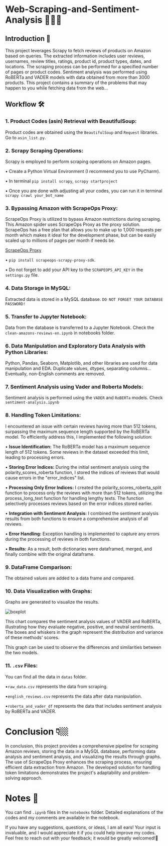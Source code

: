 # Web-Scraping-and-Sentiment-Analysis 🤗😐😔

## Introduction 🤔
This project leverages Scrapy to fetch reviews of products on Amazon based on queries. The extracted information includes user reviews, usernames, review titles, ratings, product id, product types, dates, and locations. The scraping process can be performed for a specified number of pages or product codes. Sentiment analysis was performed using RoBERTa and VADER models with data obtained from more than 3000 products. This project contains a summary of the problems that may happen to you while fetching data from the web...

## Workflow 🛠️

### 1. Product Codes (asin) Retrieval with BeautifulSoup:
Product codes are obtained using the ```BeautifulSoup``` and ```Request``` libraries. Go to ```asin_list.py```.
### 2. Scrapy Scraping Operations:
Scrapy is employed to perform scraping operations on Amazon pages.

• Create a Python Virtual Environment (I recommend you to use PyCharm).

• In terminal ```pip install scrapy```, ```scrapy startproject```

• Once you are done with adjusting all your codes, you can run it in terminal ```scrapy crawl your_bot_name```

### 3. Bypassing Amazon with ScrapeOps Proxy:
ScrapeOps Proxy is utilized to bypass Amazon restrictions during scraping. This Amazon spider uses ScrapeOps Proxy as the proxy solution. ScrapeOps has a free plan that allows you to make up to 1,000 requests per month which makes it ideal for the development phase, but can be easily scaled up to millions of pages per month if needs be.

[ScrapeOps Proxy](https://scrapeops.io/) 

• ```pip install scrapeops-scrapy-proxy-sdk```.


• Do not forget to add  your API key to the ```SCRAPEOPS_API_KEY``` in the ```settings.py``` file.
### 4. Data Storage in MySQL:
Extracted data is stored in a MySQL database. ```DO NOT FORGET YOUR DATABASE PASSWORD!```
### 5. Transfer to Jupyter Notebook:
Data from the database is transferred to a Jupyter Notebook. Check the ```clean-amazons-reviews-en.ipynb``` in notebooks folder.
### 6. Data Manipulation and Exploratory Data Analysis with Python Libraries:
Python, Pandas, Seaborn, Matplotlib, and other libraries are used for data manipulation and EDA. Duplicate values, dtypes, separating columns... Eventually, non-English comments are removed.
### 7. Sentiment Analysis using Vader and Roberta Models:
Sentiment analysis is performed using the ```VADER``` and ```RoBERTa``` models. Check ```sentiment-analysis.ipynb```
### 8. Handling Token Limitations:
I encountered an issue with certain reviews having more than 512 tokens, surpassing the maximum sequence length supported by the RoBERTa model. To efficiently address this, I implemented the following solution:

• **Issue Identification:**
The RoBERTa model has a maximum sequence length of 512 tokens.
Some reviews in the dataset exceeded this limit, leading to processing errors.

• **Storing Error Indices:**
During the initial sentiment analysis using the polarity_scores_roberta function, I stored the indices of reviews that would cause errors in the "error_indices" list.

• **Processing Only Error Indices:**
I created the polarity_scores_roberta_split function to process only the reviews with more than 512 tokens, utilizing the process_long_text function for handling lengthy texts.
The function selectively processes reviews based on the error indices stored earlier.

• **Integration with Sentiment Analysis:**
I combined the sentiment analysis results from both functions to ensure a comprehensive analysis of all reviews.

• **Error Handling:**
Exception handling is implemented to capture any errors during the processing of reviews in both functions.

• **Results:**
As a result, both dictionaries were dataframed, merged, and finally combine with the original dataframe.

### 9. DataFrame Comparison:
The obtained values are added to a data frame and compared.
### 10. Data Visualization with Graphs:
Graphs are generated to visualize the results.

![boxplot](https://github.com/omeryurtt/Web-Scraping-and-Sentiment-Analysis/assets/63366806/bb692f18-23c0-4448-a852-f6917c4b93d2)

This chart compares the sentiment analysis values of VADER and RoBERTa, illustrating how they evaluate negative, positive, and neutral sentiments. The boxes and whiskers in the graph represent the distribution and variance of these methods' scores.

This graph can be used to observe the differences and similarities between the two models. 
  
### 11. ```.csv``` Files:
You can find all the data in ```datas``` folder. 

•```raw_data.csv``` represents the data from scraping.

•```english_reviews.csv```  represents the data after data manipulation.

•```roberta_and_vader_df``` represents the data that includes sentiment analysis by RoBERTa and VADER.

# Conclusion 👇🏼
In conclusion, this project provides a comprehensive pipeline for scraping Amazon reviews, storing the data in a MySQL database, performing data analysis and sentiment analysis, and visualizing the results through graphs. The use of ScrapeOps Proxy enhances the scraping process, ensuring efficient data extraction from Amazon. The developed solution for handling token limitations demonstrates the project's adaptability and problem-solving approach.

# Notes 📢
You can find ```.ipynb``` files in the ```notebooks``` folder. Detailed explanations of the codes and my comments are available in the notebook.


If you have any suggestions, questions, or ideas, I am all ears! Your input is invaluable, and I would appreciate it if you could help improve my codes. Feel free to reach out with your feedback; it would be greatly welcomed!🧐

